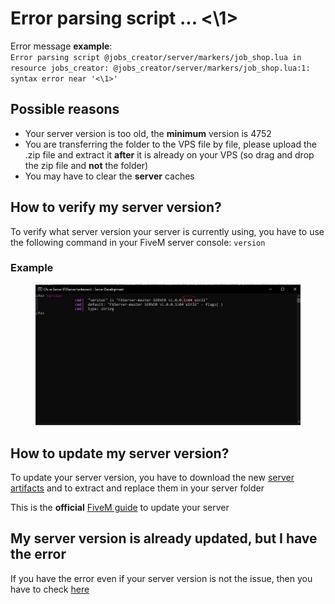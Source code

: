 # Error parsing script ... <\1>

Error message **example**:\
`Error parsing script @jobs_creator/server/markers/job_shop.lua in resource jobs_creator: @jobs_creator/server/markers/job_shop.lua:1: syntax error near '<\1>'`

## Possible reasons

* Your server version is too old, the **minimum** version is 4752
* You are transferring the folder to the VPS file by file, please upload the .zip file and extract it **after** it is already on your VPS (so drag and drop the zip file and **not** the folder)
* You may have to clear the **server** caches

## How to verify my server version?

To verify what server version your server is currently using, you have to use the following command in your FiveM server console: `version`

### Example

<figure><img src="../.gitbook/assets/version_example.jpg" alt=""><figcaption></figcaption></figure>

## How to update my server version?

To update your server version, you have to download the new [server artifacts](https://runtime.fivem.net/artifacts/fivem/build\_server\_windows/master/) and to extract and replace them in your server folder

This is the **official** [FiveM guide](https://docs.fivem.net/docs/server-manual/setting-up-a-server/) to update your server

## My server version is already updated, but I have the error

If you have the error even if your server version is not the issue, then you have to check [here](failed-to-verify-protected-resource.md)
